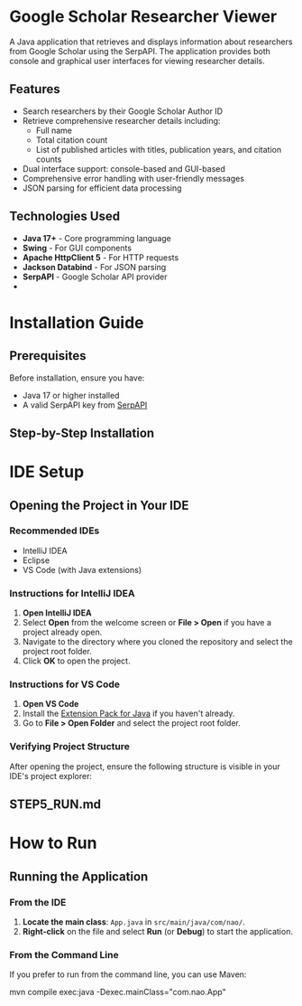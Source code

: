 # Google Scholar Researcher Viewer

A Java application that retrieves and displays information about researchers from Google Scholar using the SerpAPI. The application provides both console and graphical user interfaces for viewing researcher details.

## Features

- Search researchers by their Google Scholar Author ID
- Retrieve comprehensive researcher details including:
  - Full name
  - Total citation count
  - List of published articles with titles, publication years, and citation counts
- Dual interface support: console-based and GUI-based
- Comprehensive error handling with user-friendly messages
- JSON parsing for efficient data processing

## Technologies Used

- **Java 17+** - Core programming language
- **Swing** - For GUI components
- **Apache HttpClient 5** - For HTTP requests
- **Jackson Databind** - For JSON parsing
- **SerpAPI** - Google Scholar API provider
- 
# Installation Guide

## Prerequisites

Before installation, ensure you have:

- Java 17 or higher installed
- A valid SerpAPI key from [SerpAPI](https://serpapi.com/google-scholar-author-api)

## Step-by-Step Installation

# IDE Setup

## Opening the Project in Your IDE

### Recommended IDEs
- IntelliJ IDEA
- Eclipse
- VS Code (with Java extensions)

### Instructions for IntelliJ IDEA

1. **Open IntelliJ IDEA**
2. Select **Open** from the welcome screen or **File > Open** if you have a project already open.
3. Navigate to the directory where you cloned the repository and select the project root folder.
4. Click **OK** to open the project.


### Instructions for VS Code

1. **Open VS Code**
2. Install the [Extension Pack for Java](https://marketplace.visualstudio.com/items?itemName=vscjava.vscode-java-pack) if you haven't already.
3. Go to **File > Open Folder** and select the project root folder.

### Verifying Project Structure

After opening the project, ensure the following structure is visible in your IDE's project explorer:

## STEP5_RUN.md


# How to Run

## Running the Application

### From the IDE

1. **Locate the main class**: `App.java` in `src/main/java/com/nao/`.
2. **Right-click** on the file and select **Run** (or **Debug**) to start the application.

### From the Command Line

If you prefer to run from the command line, you can use Maven:


mvn compile exec:java -Dexec.mainClass="com.nao.App"


